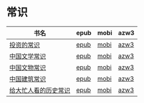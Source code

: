 # 常识

| 书名 | epub | mobi | azw3 |
| --- | --- | --- | --- |
| [投资的常识](http://ct.dalanmei.com/f/31084289-572114912-53de36) | [epub](http://ct.dalanmei.com/f/31084289-572114912-53de36) | [mobi](http://ct.dalanmei.com/f/31084289-571710741-2a98dc) | [azw3](http://ct.dalanmei.com/f/31084289-572134875-4752a7) |
| [中国文学常识](http://ct.dalanmei.com/f/31084289-571831295-8259fc) | [epub](http://ct.dalanmei.com/f/31084289-571831295-8259fc) | [mobi](http://ct.dalanmei.com/f/31084289-571549411-41ef19) | [azw3](http://ct.dalanmei.com/f/31084289-572065230-39468d) |
| [中国文物常识](http://ct.dalanmei.com/f/31084289-571831324-a5aafa) | [epub](http://ct.dalanmei.com/f/31084289-571831324-a5aafa) | [mobi](http://ct.dalanmei.com/f/31084289-571549424-08a959) | [azw3](http://ct.dalanmei.com/f/31084289-572065245-769dc0) |
| [中国建筑常识](http://ct.dalanmei.com/f/31084289-571831342-ec0748) | [epub](http://ct.dalanmei.com/f/31084289-571831342-ec0748) | [mobi](http://ct.dalanmei.com/f/31084289-571549435-5886f6) | [azw3](http://ct.dalanmei.com/f/31084289-572065247-88ecd1) |
| [给大忙人看的历史常识](http://ct.dalanmei.com/f/31084289-571788504-000c94) | [epub](http://ct.dalanmei.com/f/31084289-571788504-000c94) | [mobi](http://ct.dalanmei.com/f/31084289-571456233-9b33f2) | [azw3](http://ct.dalanmei.com/f/31084289-571891353-1a29d4) |
